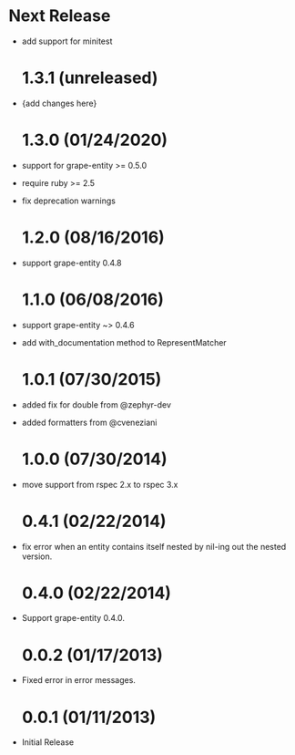 # Next Release

- add support for minitest

  # 1.3.1 (unreleased)

- {add changes here}

  # 1.3.0 (01/24/2020)

- support for grape-entity >= 0.5.0
- require ruby >= 2.5
- fix deprecation warnings

  # 1.2.0 (08/16/2016)

- support grape-entity 0.4.8

  # 1.1.0 (06/08/2016)

- support grape-entity ~> 0.4.6
- add with_documentation method to RepresentMatcher

  # 1.0.1 (07/30/2015)

- added fix for double from @zephyr-dev
- added formatters from @cveneziani

  # 1.0.0 (07/30/2014)

- move support from rspec 2.x to rspec 3.x

  # 0.4.1 (02/22/2014)

- fix error when an entity contains itself nested by nil-ing out the nested version.

  # 0.4.0 (02/22/2014)

- Support grape-entity 0.4.0.

  # 0.0.2 (01/17/2013)

- Fixed error in error messages.

  # 0.0.1 (01/11/2013)

- Initial Release
